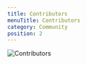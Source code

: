 ```yaml
---
title: Contributors
menuTitle: Contributors
category: Community
position: 2
---
```


![Contributors](https://contrib.rocks/image?repo=hoppscotch/hoppscotch)
